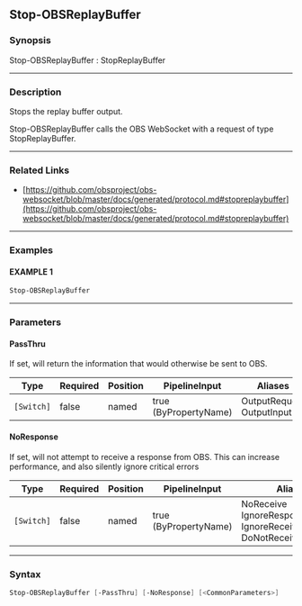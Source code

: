Stop-OBSReplayBuffer
--------------------




### Synopsis
Stop-OBSReplayBuffer : StopReplayBuffer



---


### Description

Stops the replay buffer output.


Stop-OBSReplayBuffer calls the OBS WebSocket with a request of type StopReplayBuffer.



---


### Related Links
* [https://github.com/obsproject/obs-websocket/blob/master/docs/generated/protocol.md#stopreplaybuffer](https://github.com/obsproject/obs-websocket/blob/master/docs/generated/protocol.md#stopreplaybuffer)





---


### Examples
#### EXAMPLE 1
```PowerShell
Stop-OBSReplayBuffer
```



---


### Parameters
#### **PassThru**

If set, will return the information that would otherwise be sent to OBS.






|Type      |Required|Position|PipelineInput        |Aliases                      |
|----------|--------|--------|---------------------|-----------------------------|
|`[Switch]`|false   |named   |true (ByPropertyName)|OutputRequest<br/>OutputInput|



#### **NoResponse**

If set, will not attempt to receive a response from OBS.
This can increase performance, and also silently ignore critical errors






|Type      |Required|Position|PipelineInput        |Aliases                                                                |
|----------|--------|--------|---------------------|-----------------------------------------------------------------------|
|`[Switch]`|false   |named   |true (ByPropertyName)|NoReceive<br/>IgnoreResponse<br/>IgnoreReceive<br/>DoNotReceiveResponse|





---


### Syntax
```PowerShell
Stop-OBSReplayBuffer [-PassThru] [-NoResponse] [<CommonParameters>]
```
